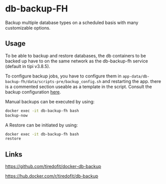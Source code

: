 # db-backup-FH

Backup multiple database types on a scheduled basis with many customizable options.

## Usage

To be able to backup and restore databases, the db containers to be backed up have to on the same network as the db-backup-fh service (default in tipi v3.8.5).

To configure backup jobs, you have to configure them in `app-data/db-backup-fh/data/scripts-pre/backup_config.sh` and restarting the app. there is a commented section useable as a template in the script.
Consult the backup configuration [here](https://github.com/tiredofit/docker-db-backup?tab=readme-ov-file#job-backup-options).

Manual backups can be executed by using:

```bash
docker exec -it db-backup-fh bash
backup-now
```

A Restore can be initiated by using:

```bash
docker exec -it db-backup-fh bash
restore
```

## Links

<https://github.com/tiredofit/docker-db-backup>

<https://hub.docker.com/r/tiredofit/db-backup>
